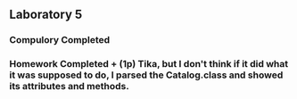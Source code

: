## Laboratory 5

### Compulory Completed
### Homework Completed + (1p) Tika, but I don't think if it did what it was supposed to do, I parsed the Catalog.class and showed its attributes and methods.
